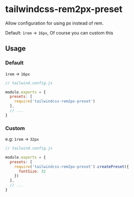 # tailwindcss-rem2px-preset

Allow configuration for using px instead of rem.

Default: `1rem` -> `16px`, Of course you can custom this
## Usage

### Default

`1rem` -> `16px`
```js
// tailwind.config.js

module.exports = {
  presets: [
    require('tailwindcss-rem2px-preset')
  ],
  // ...
}
```

### Custom

e.g: `1rem` -> `32px`

```js
// tailwind.config.js

module.exports = {
  presets: [
    require('tailwindcss-rem2px-preset').createPreset({
      fontSize: 32
    })
  ],
  // ...
}
```
